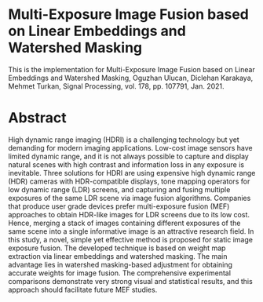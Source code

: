 # Multi-Exposure Image Fusion based on Linear Embeddings and Watershed Masking
This is the implementation for Multi-Exposure Image Fusion based on Linear Embeddings and Watershed Masking, Oguzhan Ulucan, Diclehan Karakaya, Mehmet Turkan, Signal Processing,  vol. 178, pp. 107791, Jan. 2021.




# Abstract

High dynamic range imaging (HDRI) is a challenging technology but yet demanding for modern imaging applications. Low-cost image sensors have limited dynamic range, and it is not always possible to capture and display natural scenes with high contrast and information loss in any exposure is inevitable. Three solutions for HDRI are using expensive high dynamic range (HDR) cameras with HDR-compatible displays, tone mapping operators for low dynamic range (LDR) screens, and capturing and fusing multiple exposures of the same LDR scene via image fusion algorithms. Companies that produce user grade devices prefer multi-exposure fusion (MEF) approaches to obtain HDR-like images for LDR screens due to its low cost. Hence, merging a stack of images containing different exposures of the same scene into a single informative image is an attractive research field. In this study, a novel, simple yet effective method is proposed for static image exposure fusion. The developed technique is based on weight map extraction via linear embeddings and watershed masking. The main advantage lies in watershed masking-based adjustment for obtaining accurate weights for image fusion. The comprehensive experimental comparisons demonstrate very strong visual and statistical results, and this approach should facilitate future MEF studies.
